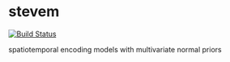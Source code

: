 # stevem
[![Build Status](https://travis-ci.com/gallantlab/stevem.svg?token=DG1xpt4Upohy9kdU6zzg&branch=master)](https://travis-ci.com/gallantlab/stevem)

spatiotemporal encoding models with multivariate normal priors
